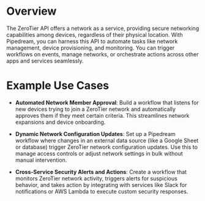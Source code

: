 # Overview

The ZeroTier API offers a network as a service, providing secure networking capabilities among devices, regardless of their physical location. With Pipedream, you can harness this API to automate tasks like network management, device provisioning, and monitoring. You can trigger workflows on events, manage networks, or orchestrate actions across other apps and services seamlessly.

# Example Use Cases

- **Automated Network Member Approval**: Build a workflow that listens for new devices trying to join a ZeroTier network and automatically approves them if they meet certain criteria. This streamlines network expansions and device onboarding.

- **Dynamic Network Configuration Updates**: Set up a Pipedream workflow where changes in an external data source (like a Google Sheet or database) trigger ZeroTier network configuration updates. Use this to manage access controls or adjust network settings in bulk without manual intervention.

- **Cross-Service Security Alerts and Actions**: Create a workflow that monitors ZeroTier network activity, triggers alerts for suspicious behavior, and takes action by integrating with services like Slack for notifications or AWS Lambda to execute custom security responses.
